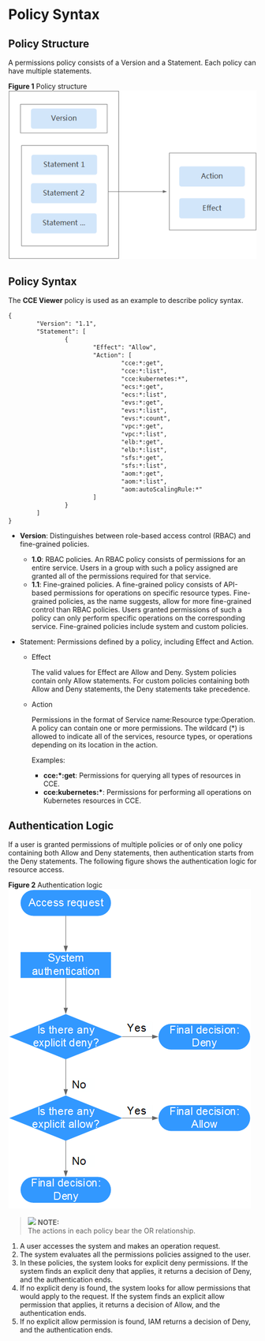 # Policy Syntax<a name="cce_01_0180"></a>

## Policy Structure<a name="section34287870"></a>

A permissions policy consists of a Version and a Statement. Each policy can have multiple statements.

**Figure  1**  Policy structure<a name="fig6755360"></a>  
![](figures/policy-structure.png "policy-structure")

## Policy Syntax<a name="section10352173123317"></a>

The  **CCE Viewer**  policy is used as an example to describe policy syntax.

```
{
        "Version": "1.1",
        "Statement": [
                {
                        "Effect": "Allow",
                        "Action": [
                                "cce:*:get",
                                "cce:*:list",
                                "cce:kubernetes:*",
                                "ecs:*:get",
                                "ecs:*:list",
                                "evs:*:get",
                                "evs:*:list",
                                "evs:*:count",
                                "vpc:*:get",
                                "vpc:*:list",
                                "elb:*:get",
                                "elb:*:list",
                                "sfs:*:get",
                                "sfs:*:list",
                                "aom:*:get",
                                "aom:*:list",
                                "aom:autoScalingRule:*"
                        ]
                }
        ]
}
```

-   **Version**: Distinguishes between role-based access control \(RBAC\) and fine-grained policies.
    -   **1.0**: RBAC policies. An RBAC policy consists of permissions for an entire service. Users in a group with such a policy assigned are granted all of the permissions required for that service.
    -   **1.1**: Fine-grained policies. A fine-grained policy consists of API-based permissions for operations on specific resource types. Fine-grained policies, as the name suggests, allow for more fine-grained control than RBAC policies. Users granted permissions of such a policy can only perform specific operations on the corresponding service. Fine-grained policies include system and custom policies.

-   Statement: Permissions defined by a policy, including Effect and Action.
    -   Effect

        The valid values for Effect are Allow and Deny. System policies contain only Allow statements. For custom policies containing both Allow and Deny statements, the Deny statements take precedence.

    -   Action

        Permissions in the format of Service name:Resource type:Operation. A policy can contain one or more permissions. The wildcard \(\*\) is allowed to indicate all of the services, resource types, or operations depending on its location in the action.

        Examples:

        -   **cce:\*:get**: Permissions for querying all types of resources in CCE.
        -   **cce:kubernetes:\***: Permissions for performing all operations on Kubernetes resources in CCE.



## Authentication Logic<a name="section6295723"></a>

If a user is granted permissions of multiple policies or of only one policy containing both Allow and Deny statements, then authentication starts from the Deny statements. The following figure shows the authentication logic for resource access.

**Figure  2**  Authentication logic<a name="fig48552050"></a>  
![](figures/authentication-logic.png "authentication-logic")

>![](/images/icon-note.gif) **NOTE:**   
>The actions in each policy bear the OR relationship.  

1.  A user accesses the system and makes an operation request.
2.  The system evaluates all the permissions policies assigned to the user.
3.  In these policies, the system looks for explicit deny permissions. If the system finds an explicit deny that applies, it returns a decision of Deny, and the authentication ends.
4.  If no explicit deny is found, the system looks for allow permissions that would apply to the request. If the system finds an explicit allow permission that applies, it returns a decision of Allow, and the authentication ends.
5.  If no explicit allow permission is found, IAM returns a decision of Deny, and the authentication ends.

